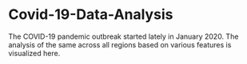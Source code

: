 # Covid-19-Data-Analysis
The COVID-19 pandemic outbreak started lately in January 2020. The analysis of the same across all regions based on various features is visualized here.

